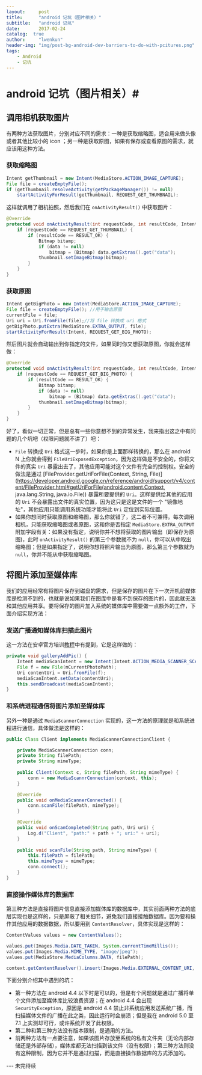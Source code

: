 ```yaml
---
layout:     post
title:      "android 记坑（图片相关）"
subtitle:   "android 记坑"
date:       2017-02-24
catalog:  true
author:     "lwenkun"
header-img: "img/post-bg-android-dev-barriers-to-do-with-pcitures.png"
tags:
    - Android
    - 记坑
---
```


# android 记坑（图片相关）#
## 调用相机获取图片 ##
有两种方法获取图片，分别对应不同的需求：一种是获取缩略图，适合用来做头像或者其他比较小的 icon ；另一种是获取原图，如果有保存或查看原图的需求，就应该用这种方法。

### 获取缩略图 ###

```java
Intent getThumbnail = new Intent(MediaStore.ACTION_IMAGE_CAPTURE);
File file = createEmptyFile();
if (getThumbnail.resolveActivity(getPackageManager()) != null)
    startActivityForResult(getThumbnail, REQUEST_GET_THUMBNAIL);
```

这样就调用了相机拍照，然后我们在 `onActivityResult()` 中获取图片：

```java
@Override
protected void onActivityResult(int requestCode, int resultCode, Intent data) {
    if (requestCode == REQUEST_GET_THUMBNAIL) {
        if (resultCode == RESULT_OK) {
            Bitmap bitamp;
            if (data != null) 
                bitmap = (Bitmap) data.getExtras().get("data");
            thumbnail.setImageBitmap(bitmap);
        }
    }
}
```

### 获取原图 ###

```java
Intent getBigPhoto = new Intent(MediaStore.ACTION_IMAGE_CAPTURE);
File file = createEmptyFile(); //用于输出原图
currentFile = file;
Uri uri = Uri.fromFile(file);//将 file 转换成 uri 格式
getBigPhoto.putExtra(MediaStore.EXTRA_OUTPUT, file);
startActivityForResult(Intent, REQUEST_GET_BIG_PHOTO);
```
然后图片就会自动输出到你指定的文件，如果同时你又想获取原图，你就会这样做：

```java
@Override
protected void onActivityResult(int requestCode, int resultCode, Intent data) {
    if (requestCode == REQUEST_GET_BIG_PHOTO) {
        if (resultCode == RESULT_OK) {
            Bitmap bitamp;
            if (data != null) 
                bitmap = (Bitmap) data.getExtras().get("data");
            thumbnail.setImageBitmap(bitmap);
        }
    }
}
```
好了，看似一切正常，但是总有一些你意想不到的异常发生，我来指出这之中有问题的几个坑吧（权限问题就不讲了）吧：

- `File` 转换成 `Uri` 格式这一步时，如果你是上面那样转换的，那么在 android N 上你就会得到 `FileUriExposedException`，因为这样做是不安全的，你将文件的真实 `Uri` 暴露出去了，其他应用可能对这个文件有完全的控制权。安全的做法是通过 [FileProvider.getUriForFile(Context, String, File)](https://developer.android.google.cn/reference/android/support/v4/content/FileProvider.html#getUriForFile(android.content.Context, java.lang.String, java.io.File)) 暴露所要提供的 `Uri`。这样提供给其他的应用的 `Uri` 不会暴露出文件的真实位置，因为这只是这是文件的一个 "镜像地址"，其他应用只能调用系统功能才能将此 `Uri` 定位到实际位置。
- 如果你想同时获取原图和缩略图，那么你就错了，这二者不可兼得。每次调用相机，只能获取缩略图或者原图，这和你是否指定 `MediaStore.EXTRA_OUTPUT` 附加字段有关：如果没有指定，说明你并不想将获取的图片输出（即保存为原图)，此时 `onActivityResult()` 的第三个参数就不为 `null`，你可以从中取出缩略图；但是如果指定了，说明你想将照片输出为原图，那么第三个参数就为 `null`，你并不能从中获取缩略图。

## 将图片添加至媒体库 ##

我们的应用经常有将图片保存到磁盘的需求，但是保存的图片在下一次开机前媒体库是检测不到的，也就是说如果我们在图库中是看不到保存的图片的，因此就无法和其他应用共享。要将保存的图片加入系统的媒体库中需要做一点额外的工作，下面介绍实现方法：

### 发送广播通知媒体库扫描此图片 ###
这一方法在安卓官方培训[教程](https://developer.android.google.cn/training/camera/photobasics.html)中有提到，它是这样做的：

```java
private void galleryAddPic() {
    Intent mediaScanIntent = new Intent(Intent.ACTION_MEDIA_SCANNER_SCAN_FILE);
    File f = new File(mCurrentPhotoPath);
    Uri contentUri = Uri.fromFile(f);
    mediaScanIntent.setData(contentUri);
    this.sendBroadcast(mediaScanIntent);
}
```

### 和系统进程通信将图片添加至媒体库 ###
另外一种是通过 `MediaScannerConnection` 实现的，这一方法的原理就是和系统进程进行通信，具体做法是这样的：

```java
public Class Client implements MediaScannerConnectionClient {

    private MediaScannerConnection conn;
    private String filePath;
    private String mimeType;
    
    public Client(Context c, String filePath, String mimeType) {
        conn = new MediaScannrConnection(context, this);
    }

    @Override
    public void onMediaScannerConnected() {
        conn.scanFile(filePath, mimeType);
    }

    @Override
    public void onScanCompleted(String path, Uri uri) {
        Log.d("Client", "path:" + path + "; uri:" + uri);
    }
    
    public void scanFile(String path, String mimeType) {
        this.filePath = filePath;
        this.mimeType = mimeType;
        conn.connect();
    }
}
```

### 直接操作媒体库的数据库 ###
第三种方法是直接将图片信息直接添加媒体库的数据库中，其实前面两种方法的底层实现也是这样的，只是屏蔽了相关细节，避免我们直接接触数据库。因为要和操作其他应用的数据数据，所以要用到 `ContentResolver`，具体实现是这样的：

```java
ContentValues values = new ContentValues();

values.put(Images.Media.DATE_TAKEN, System.currentTimeMillis());
values.put(Images.Media.MIME_TYPE, "image/jpeg");
values.put(MediaStore.MediaColumns.DATA, filePath);

context.getContentResolver().insert(Images.Media.EXTERNAL_CONTENT_URI, values);
```
下面分别介绍其中遇到的坑：

- 第一种方法在 android 4.4 以下时是可以的，但是有个问题就是通过广播将单个文件添加至媒体库比较浪费资源；在 android 4.4 会出现 `SecurityException`，原因是 android 4.4 禁止非系统应用发送系统广播，而扫描媒体文件的广播在此之类，因此运行时会崩溃；但是我在 android 5.0 至 7.1 上实测却可行，或许系统开发了此权限。
- 第二种和第三种方法没有版本限制，是通用的方法。
- 前两种方法有一点要注意，如果该图片存放至系统的私有文件夹（无论内部存储还是外部存储），媒体库都无法扫描到该文件（没有权限）；第三种方法则没有这种限制，因为它并不是通过扫描，而是直接操作数据库的方式添加的。

--- 未完待续
